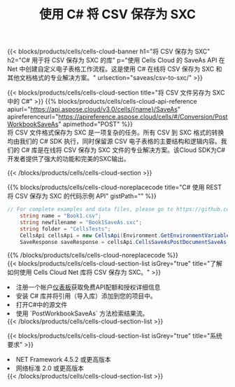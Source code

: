 ﻿---
title: 使用 C# 将 CSV 保存为 SXC
description: 利用Aspose.Cells Cloud SDK for C#将CSV格式文件保存为SXC格式文件。
kwords: Excel, Save CSV as SXC, REST, C#
howto: How to save CSV as SXC using Aspose.Cells Cloud C# library.
---
{{< blocks/products/cells/cells-cloud-banner h1="将 CSV 保存为 SXC" h2="C# 用于将 CSV 保存为 SXC 的库" p="使用 Cells Cloud 的 SaveAs API 在 Net 中创建自定义电子表格工作流程。这是使用 C# 在线将 CSV 保存为 SXC 和其他文档格式的专业解决方案。" urlsection="saveas/csv-to-sxc/" >}}

{{< blocks/products/cells/cells-cloud-section title="将 CSV 文件另存为 SXC 中的 C#" >}}
{{% blocks/products/cells/cells-cloud-api-reference apiurl="https://api.aspose.cloud/v3.0/cells/{name}/SaveAs" apireferenceurl="https://apireference.aspose.cloud/cells/#/Conversion/PostWorkbookSaveAs" apimethod="POST" %}}
<br/>
将 CSV 文件格式保存为 SXC 是一项复杂的任务。所有 CSV 到 SXC 格式的转换均由我们的 C# SDK 执行，同时保留源 CSV 电子表格的主要结构和逻辑内容。我们的 C# 库是在线将 CSV 保存为 SXC 文件的专业解决方案。该Cloud SDK为C#开发者提供了强大的功能和完美的SXC输出。

{{< /blocks/products/cells/cells-cloud-section >}}

{{% blocks/products/cells/cells-cloud-noreplacecode title="C# 使用 REST 将 CSV 保存为 SXC 的代码示例 API" gistPath="" %}}
  
```cs
// For complete examples and data files, please go to https://github.com/aspose-cells-cloud/aspose-cells-cloud-dotnet/
    string name = "Book1.csv";
    string newfilename = "Book1SaveAs.sxc";
    string folder = "CellsTests";
    CellsApi cellsApi = new CellsApi(Environment.GetEnvironmentVariable("ProductClientId"), Environment.GetEnvironmentVariable("ProductClientSecret"));
    SaveResponse saveResponse = cellsApi.CellsSaveAsPostDocumentSaveAs(name, null, newfilename, null,null,folder);
```
  
{{% /blocks/products/cells/cells-cloud-noreplacecode %}}
<br/>
{{< blocks/products/cells/cells-cloud-section-list isGrey="true" title="了解如何使用 Cells Cloud Net 库将 CSV 保存为 SXC。" >}}
<li>注册一个帐户<a href="https://dashboard.aspose.cloud/">仪表板</a>获取免费API配额和授权详细信息</li>
<li>安装 C# 库并将引用（导入库）添加到您的项目中。</li>
<li>打开C#中的源文件</li>
<li>使用 `PostWorkbookSaveAs` 方法检索结果流。</li>
{{< /blocks/products/cells/cells-cloud-section-list >}}

{{< blocks/products/cells/cells-cloud-section-list isGrey="true" title="系统要求" >}}
<li>NET Framework 4.5.2 或更高版本</li>
<li>网络标准 2.0 或更高版本</li>
{{< /blocks/products/cells/cells-cloud-section-list >}}
